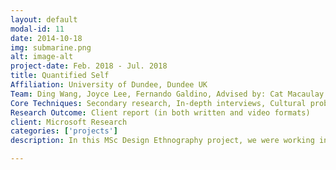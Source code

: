 ```yaml
---
layout: default
modal-id: 11
date: 2014-10-18
img: submarine.png
alt: image-alt
project-date: Feb. 2018 - Jul. 2018
title: Quantified Self
Affiliation: University of Dundee, Dundee UK
Team: Ding Wang, Joyce Lee, Fernando Galdino, Advised by: Cat Macaulay
Core Techniques: Secondary research, In-depth interviews, Cultural probe, Focus group, Survey, Ideation workshop
Research Outcome: Client report (in both written and video formats)
client: Microsoft Research
categories: ['projects']
description: In this MSc Design Ethnography project, we were working in conjunction with the Microsoft Office Envisioning team to explore self-tracking behaviour, and the meaning of ‘self’ and ‘quantification’ in the sociocultural context of Brazil. This is part of a bigger project where other teams studied quantified self movement in China, India and Europe. In the end of this project I was in charge of organising the ideation workshop where we came together to compare and contrast how people from different sociocultural context approached self-tracking and the securities issues such as privacy and trust differently.   

---
```


